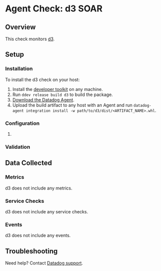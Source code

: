 # Agent Check: d3 SOAR

## Overview

This check monitors [d3][1].

## Setup

### Installation

To install the d3 check on your host:

1. Install the [developer toolkit](https://docs.datadoghq.com/developers/integrations/new_check_howto/#developer-toolkit) on any machine.
2. Run `ddev release build d3` to build the package.
3. [Download the Datadog Agent](https://app.datadoghq.com/account/settings#agent).
4. Upload the build artifact to any host with an Agent and run `datadog-agent integration install -w path/to/d3/dist/<ARTIFACT_NAME>.whl`.

### Configuration

1. <List of steps to setup this Integration>

### Validation

<Steps to validate integration is functioning as expected>

## Data Collected

### Metrics

d3 does not include any metrics.

### Service Checks

d3 does not include any service checks.

### Events

d3 does not include any events.

## Troubleshooting

Need help? Contact [Datadog support][1].

[1]: https://docs.datadoghq.com/help/
